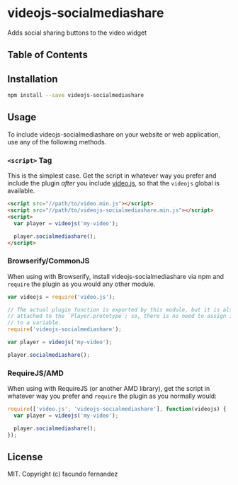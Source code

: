 # videojs-socialmediashare

Adds social sharing buttons to the video widget

## Table of Contents

<!-- START doctoc -->
<!-- END doctoc -->
## Installation

```sh
npm install --save videojs-socialmediashare
```

## Usage

To include videojs-socialmediashare on your website or web application, use any of the following methods.

### `<script>` Tag

This is the simplest case. Get the script in whatever way you prefer and include the plugin _after_ you include [video.js][videojs], so that the `videojs` global is available.

```html
<script src="//path/to/video.min.js"></script>
<script src="//path/to/videojs-socialmediashare.min.js"></script>
<script>
  var player = videojs('my-video');

  player.socialmediashare();
</script>
```

### Browserify/CommonJS

When using with Browserify, install videojs-socialmediashare via npm and `require` the plugin as you would any other module.

```js
var videojs = require('video.js');

// The actual plugin function is exported by this module, but it is also
// attached to the `Player.prototype`; so, there is no need to assign it
// to a variable.
require('videojs-socialmediashare');

var player = videojs('my-video');

player.socialmediashare();
```

### RequireJS/AMD

When using with RequireJS (or another AMD library), get the script in whatever way you prefer and `require` the plugin as you normally would:

```js
require(['video.js', 'videojs-socialmediashare'], function(videojs) {
  var player = videojs('my-video');

  player.socialmediashare();
});
```

## License

MIT. Copyright (c) facundo fernandez


[videojs]: http://videojs.com/
